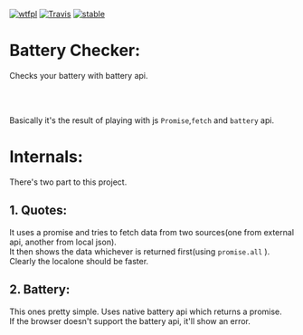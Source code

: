 [![wtfpl](http://www.wtfpl.net/wp-content/uploads/2012/12/wtfpl-badge-4.png)](http://www.wtfpl.net/txt/copying/)
[![Travis](https://img.shields.io/badge/made%20with-love-red.svg)](https://github.com/rakeen/battery-checker)
[![stable](http://badges.github.io/stability-badges/dist/stable.svg)](http://github.com/badges/stability-badges)


Battery Checker:
================

Checks your battery with battery api.  


<br><br>

Basically it's the result of playing with js `Promise`,`fetch` and `battery` api.  



Internals:
==========

There's two part to this project.  

## 1. Quotes:  

It uses a promise and tries to fetch data from two sources(one from external api, another from local json).  
It then shows the data whichever is returned first(using `promise.all` ). Clearly the localone should be faster.  

## 2. Battery:

This ones pretty simple. Uses native battery api which returns a promise.  
If the browser doesn't support the battery api, it'll show an error.  

